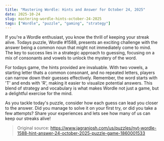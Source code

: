 ```yaml
---
title: "Mastering Wordle: Hints and Answer for October 24, 2025"
date: 2025-10-24
slug: mastering-wordle-hints-october-24-2025
tags: ["Wordle", "puzzle", "gaming", "strategy"]
---
```


If you're a Wordle enthusiast, you know the thrill of keeping your streak alive. Todays puzzle, Wordle #1588, presents an exciting challenge with the answer being a common noun that might not immediately come to mind. The key to success lies in a strategic approach to guessing, focusing on a mix of consonants and vowels to unlock the mystery of the word.

For todays game, the hints provided are invaluable. With two vowels, a starting letter thats a common consonant, and no repeated letters, players can narrow down their guesses effectively. Remember, the word starts with 'T' and ends with 'R', making it easier to visualize potential answers. This blend of strategy and vocabulary is what makes Wordle not just a game, but a delightful exercise for the mind.

As you tackle today's puzzle, consider how each guess can lead you closer to the answer. Did you manage to solve it on your first try, or did you take a few attempts? Share your experiences and lets see how many of us can keep our streaks alive!

> Original source: https://www.jagranjosh.com/us/puzzles/nyt-wordle-1588-hint-answer-24-october-2025-puzzle-game-1860001533